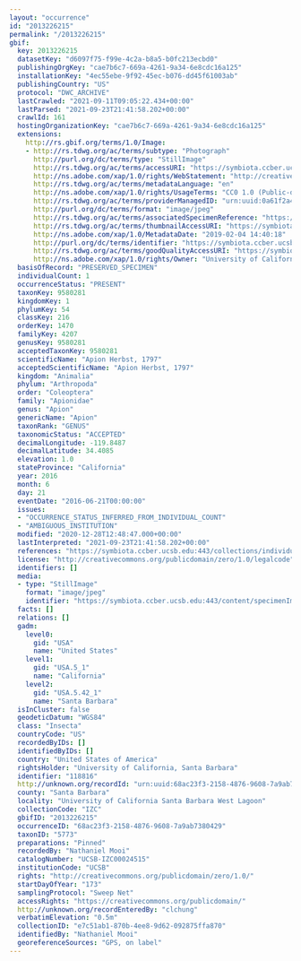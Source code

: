 ```yaml
---
layout: "occurrence"
id: "2013226215"
permalink: "/2013226215"
gbif:
  key: 2013226215
  datasetKey: "d6097f75-f99e-4c2a-b8a5-b0fc213ecbd0"
  publishingOrgKey: "cae7b6c7-669a-4261-9a34-6e8cdc16a125"
  installationKey: "4ec55ebe-9f92-45ec-b076-dd45f61003ab"
  publishingCountry: "US"
  protocol: "DWC_ARCHIVE"
  lastCrawled: "2021-09-11T09:05:22.434+00:00"
  lastParsed: "2021-09-23T21:41:58.202+00:00"
  crawlId: 161
  hostingOrganizationKey: "cae7b6c7-669a-4261-9a34-6e8cdc16a125"
  extensions:
    http://rs.gbif.org/terms/1.0/Image:
    - http://rs.tdwg.org/ac/terms/subtype: "Photograph"
      http://purl.org/dc/terms/type: "StillImage"
      http://rs.tdwg.org/ac/terms/accessURI: "https://symbiota.ccber.ucsb.edu:443/content/specimenImages/UCSB_IZC/UCSB-IZC00024/UCSB-IZC00024515_lg.jpg"
      http://ns.adobe.com/xap/1.0/rights/WebStatement: "http://creativecommons.org/publicdomain/zero/1.0/"
      http://rs.tdwg.org/ac/terms/metadataLanguage: "en"
      http://ns.adobe.com/xap/1.0/rights/UsageTerms: "CC0 1.0 (Public-domain)"
      http://rs.tdwg.org/ac/terms/providerManagedID: "urn:uuid:0a61f2a4-86b7-459d-ab0a-a43d17f6f715"
      http://purl.org/dc/terms/format: "image/jpeg"
      http://rs.tdwg.org/ac/terms/associatedSpecimenReference: "https://symbiota.ccber.ucsb.edu:443/collections/individual/index.php?occid=118816"
      http://rs.tdwg.org/ac/terms/thumbnailAccessURI: "https://symbiota.ccber.ucsb.edu:443/content/specimenImages/UCSB_IZC/UCSB-IZC00024/UCSB-IZC00024515_tn.jpg"
      http://ns.adobe.com/xap/1.0/MetadataDate: "2019-02-04 14:40:18"
      http://purl.org/dc/terms/identifier: "https://symbiota.ccber.ucsb.edu:443/content/specimenImages/UCSB_IZC/UCSB-IZC00024/UCSB-IZC00024515_lg.jpg"
      http://rs.tdwg.org/ac/terms/goodQualityAccessURI: "https://symbiota.ccber.ucsb.edu:443/content/specimenImages/UCSB_IZC/UCSB-IZC00024/UCSB-IZC00024515.jpg"
      http://ns.adobe.com/xap/1.0/rights/Owner: "University of California, Santa Barbara"
  basisOfRecord: "PRESERVED_SPECIMEN"
  individualCount: 1
  occurrenceStatus: "PRESENT"
  taxonKey: 9580281
  kingdomKey: 1
  phylumKey: 54
  classKey: 216
  orderKey: 1470
  familyKey: 4207
  genusKey: 9580281
  acceptedTaxonKey: 9580281
  scientificName: "Apion Herbst, 1797"
  acceptedScientificName: "Apion Herbst, 1797"
  kingdom: "Animalia"
  phylum: "Arthropoda"
  order: "Coleoptera"
  family: "Apionidae"
  genus: "Apion"
  genericName: "Apion"
  taxonRank: "GENUS"
  taxonomicStatus: "ACCEPTED"
  decimalLongitude: -119.8487
  decimalLatitude: 34.4085
  elevation: 1.0
  stateProvince: "California"
  year: 2016
  month: 6
  day: 21
  eventDate: "2016-06-21T00:00:00"
  issues:
  - "OCCURRENCE_STATUS_INFERRED_FROM_INDIVIDUAL_COUNT"
  - "AMBIGUOUS_INSTITUTION"
  modified: "2020-12-28T12:48:47.000+00:00"
  lastInterpreted: "2021-09-23T21:41:58.202+00:00"
  references: "https://symbiota.ccber.ucsb.edu:443/collections/individual/index.php?occid=118816"
  license: "http://creativecommons.org/publicdomain/zero/1.0/legalcode"
  identifiers: []
  media:
  - type: "StillImage"
    format: "image/jpeg"
    identifier: "https://symbiota.ccber.ucsb.edu:443/content/specimenImages/UCSB_IZC/UCSB-IZC00024/UCSB-IZC00024515_lg.jpg"
  facts: []
  relations: []
  gadm:
    level0:
      gid: "USA"
      name: "United States"
    level1:
      gid: "USA.5_1"
      name: "California"
    level2:
      gid: "USA.5.42_1"
      name: "Santa Barbara"
  isInCluster: false
  geodeticDatum: "WGS84"
  class: "Insecta"
  countryCode: "US"
  recordedByIDs: []
  identifiedByIDs: []
  country: "United States of America"
  rightsHolder: "University of California, Santa Barbara"
  identifier: "118816"
  http://unknown.org/recordId: "urn:uuid:68ac23f3-2158-4876-9608-7a9ab7380429"
  county: "Santa Barbara"
  locality: "University of California Santa Barbara West Lagoon"
  collectionCode: "IZC"
  gbifID: "2013226215"
  occurrenceID: "68ac23f3-2158-4876-9608-7a9ab7380429"
  taxonID: "5773"
  preparations: "Pinned"
  recordedBy: "Nathaniel Mooi"
  catalogNumber: "UCSB-IZC00024515"
  institutionCode: "UCSB"
  rights: "http://creativecommons.org/publicdomain/zero/1.0/"
  startDayOfYear: "173"
  samplingProtocol: "Sweep Net"
  accessRights: "https://creativecommons.org/publicdomain/"
  http://unknown.org/recordEnteredBy: "clchung"
  verbatimElevation: "0.5m"
  collectionID: "e7c51ab1-870b-4ee8-9d62-092875ffa870"
  identifiedBy: "Nathaniel Mooi"
  georeferenceSources: "GPS, on label"
---
```

